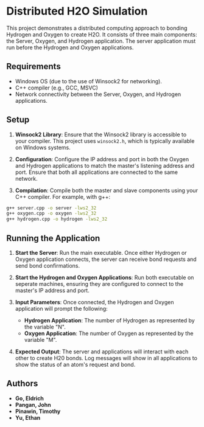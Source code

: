# Distributed H2O Simulation

This project demonstrates a distributed computing approach to bonding Hydrogen and Oxygen to create H2O. It consists of three main components: the Server, Oxygen, and Hydrogen application. The server application must run before the Hydrogen and Oxygen applications.

## Requirements

- Windows OS (due to the use of Winsock2 for networking).
- C++ compiler (e.g., GCC, MSVC)
- Network connectivity between the Server, Oxygen, and Hydrogen applications.

## Setup

1. **Winsock2 Library**: Ensure that the Winsock2 library is accessible to your compiler. This project uses `winsock2.h`, which is typically available on Windows systems.

2. **Configuration**: Configure the IP address and port in both the Oxygen and Hydrogen applications to match the master's listening address and port. Ensure that both all applications are connected to the same network.

3. **Compilation**: Compile both the master and slave components using your C++ compiler. For example, with g++:

```bash
g++ server.cpp -o server -lws2_32
g++ oxygen.cpp -o oxygen -lws2_32
g++ hydrogen.cpp -o hydrogen -lws2_32
``` 

## Running the Application

1. **Start the Server**: Run the main executable. Once either Hydrogen or Oxygen application connects, the server can receive bond requests and send bond confirmations.

2. **Start the Hydrogen and Oxygen Applications**: Run both executable on seperate machines, ensuring they are configured to connect to the master's IP address and port.

3. **Input Parameters**: Once connected, the Hydrogen and Oxygen application will prompt the following:
   - **Hydrogen Application**: The number of Hydrogen as represented by the variable "N".
   - **Oxygen Application**: The number of Oxygen as represented by the variable "M".
  
4. **Expected Output**: The server and applications will interact with each other to create H20 bonds. Log messages will show in all applications to show the status of an atom's request and bond.

## Authors

* **Go, Eldrich**
* **Pangan, John**
* **Pinawin, Timothy**
* **Yu, Ethan**
